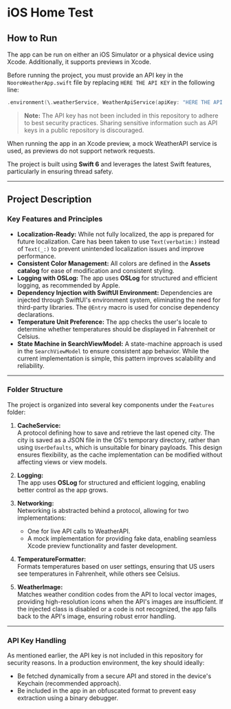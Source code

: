 # iOS Home Test

## How to Run

The app can be run on either an iOS Simulator or a physical device using Xcode. Additionally, it supports previews in Xcode.

Before running the project, you must provide an API key in the `NooroWeatherApp.swift` file by replacing `HERE THE API KEY` in the following line:

```swift
.environment(\.weatherService, WeatherApiService(apiKey: "HERE THE API KEY"))
```

> **Note:** The API key has not been included in this repository to adhere to best security practices. Sharing sensitive information such as API keys in a public repository is discouraged.

When running the app in an Xcode preview, a mock WeatherAPI service is used, as previews do not support network requests.

The project is built using **Swift 6** and leverages the latest Swift features, particularly in ensuring thread safety.

---

## Project Description

### Key Features and Principles

- **Localization-Ready:** While not fully localized, the app is prepared for future localization. Care has been taken to use `Text(verbatim:)` instead of `Text(_:)` to prevent unintended localization issues and improve performance.
- **Consistent Color Management:** All colors are defined in the **Assets catalog** for ease of modification and consistent styling.
- **Logging with OSLog:** The app uses **OSLog** for structured and efficient logging, as recommended by Apple.
- **Dependency Injection with SwiftUI Environment:** Dependencies are injected through SwiftUI's environment system, eliminating the need for third-party libraries. The `@Entry` macro is used for concise dependency declarations.
- **Temperature Unit Preference:** The app checks the user's locale to determine whether temperatures should be displayed in Fahrenheit or Celsius.
- **State Machine in SearchViewModel:** A state-machine approach is used in the `SearchViewModel` to ensure consistent app behavior. While the current implementation is simple, this pattern improves scalability and reliability.

---

### Folder Structure

The project is organized into several key components under the `Features` folder:

1. **CacheService:**  
   A protocol defining how to save and retrieve the last opened city. The city is saved as a JSON file in the OS's temporary directory, rather than using `UserDefaults`, which is unsuitable for binary payloads. This design ensures flexibility, as the cache implementation can be modified without affecting views or view models.

2. **Logging:**  
   The app uses **OSLog** for structured and efficient logging, enabling better control as the app grows.

3. **Networking:**  
   Networking is abstracted behind a protocol, allowing for two implementations:
   - One for live API calls to WeatherAPI.
   - A mock implementation for providing fake data, enabling seamless Xcode preview functionality and faster development.

4. **TemperatureFormatter:**  
   Formats temperatures based on user settings, ensuring that US users see temperatures in Fahrenheit, while others see Celsius.

5. **WeatherImage:**  
   Matches weather condition codes from the API to local vector images, providing high-resolution icons when the API's images are insufficient. If the injected class is disabled or a code is not recognized, the app falls back to the API's image, ensuring robust error handling.

---

### API Key Handling

As mentioned earlier, the API key is not included in this repository for security reasons. In a production environment, the key should ideally:
- Be fetched dynamically from a secure API and stored in the device's Keychain (recommended approach).
- Be included in the app in an obfuscated format to prevent easy extraction using a binary debugger.
